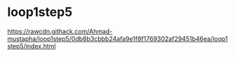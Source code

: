 # loop1step5
https://rawcdn.githack.com/Ahmad-mustapha/loop1step5/0db8b3cbbb24afa9e1f8f1769302af29451b46ea/loop1step5/index.html
